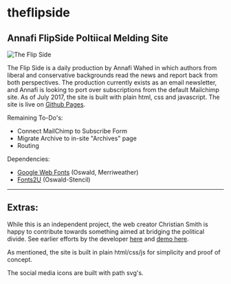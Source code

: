 # theflipside
## Annafi FlipSide Poltiical Melding Site

![The Flip Side](https://csmooth.github.io/theflipside/assets/flipside-full-logo.png)

The Flip Side is a daily production by Annafi Wahed in which authors from liberal and conservative backgrounds read the news and report back from both perspectives. The production currently exists as an email newsletter, and Annafi is looking to port over subscriptions from the default Mailchimp site. As of July 2017, the site is built with plain html, css and javascript. The site is live on [Github Pages](https://csmooth.github.io/theflipside/index.html#).

Remaining To-Do's:
- Connect MailChimp to Subscribe Form
- Migrate Archive to in-site "Archives" page
- Routing

Dependencies:
- [Google Web Fonts](https://fonts.google.com/) (Oswald, Merriweather)
- [Fonts2U](https://fonts2u.com/oswaldstencil-bold.font) (Oswald-Stencil)

---

## Extras:
While this is an independent project, the web creator Christian Smith is happy to contribute towards something aimed at bridging the political divide. See earlier efforts by the developer [here](https://github.com/firesidechat/fireside-ui) and [demo here](https://firesidechat.github.io/fireside-ui/).

As mentioned, the site is built in plain html/css/js for simplicity and proof of concept.

The social media icons are built with path svg's.
